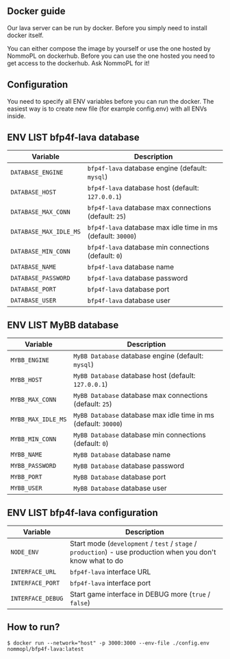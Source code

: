 ## Docker guide

Our lava server can be run by docker. Before you simply need to install docker itself.

You can either compose the image by yourself or use the one hosted by NommoPL on dockerhub. Before you can use the one
hosted you need to get access to the dockerhub. 
Ask NommoPL for it!

## Configuration

You need to specify all ENV variables before you can run the docker. The easiest way is to create new file
(for example config.env) with all ENVs inside.

## ENV LIST bfp4f-lava database

Variable                | Description
-----                   | -----------
`DATABASE_ENGINE`       | `bfp4f-lava` database engine (default: `mysql`)
`DATABASE_HOST`         | `bfp4f-lava` database host (default: `127.0.0.1`)
`DATABASE_MAX_CONN`     | `bfp4f-lava` database max connections (default: `25`)
`DATABASE_MAX_IDLE_MS`  | `bfp4f-lava` database max idle time in ms (default: `30000`)
`DATABASE_MIN_CONN`     | `bfp4f-lava` database min connections (default: `0`)
`DATABASE_NAME`         | `bfp4f-lava` database name
`DATABASE_PASSWORD`     | `bfp4f-lava` database password
`DATABASE_PORT`         | `bfp4f-lava` database port
`DATABASE_USER`          | `bfp4f-lava` database user

## ENV LIST MyBB database

Variable                | Description
-----                   | -----------
`MYBB_ENGINE`           | `MyBB Database` database engine (default: `mysql`)
`MYBB_HOST`             | `MyBB Database` database host (default: `127.0.0.1`)
`MYBB_MAX_CONN`         | `MyBB Database` database max connections (default: `25`)
`MYBB_MAX_IDLE_MS`      | `MyBB Database` database max idle time in ms (default: `30000`)
`MYBB_MIN_CONN`         | `MyBB Database` database min connections (default: `0`)
`MYBB_NAME`             | `MyBB Database` database name
`MYBB_PASSWORD`         | `MyBB Database` database password
`MYBB_PORT`             | `MyBB Database` database port
`MYBB_USER`             | `MyBB Database` database user

## ENV LIST bfp4f-lava configuration

Variable                | Description
-----                   | -----------
`NODE_ENV`              | Start mode (`development` / `test` / `stage` / `production`) - use production when you don't know what to do
`INTERFACE_URL`         | `bfp4f-lava` interface URL
`INTERFACE_PORT`        | `bfp4f-lava` interface port
`INTERFACE_DEBUG`       | Start game interface in DEBUG more (`true` / `false`)

## How to run?
```$ docker run --network="host" -p 3000:3000 --env-file ./config.env nommopl/bfp4f-lava:latest```